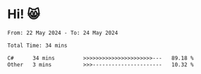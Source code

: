 # Hi! 😸

<!--START_SECTION:waka-->

```txt
From: 22 May 2024 - To: 24 May 2024

Total Time: 34 mins

C#      34 mins         >>>>>>>>>>>>>>>>>>>>>>---   89.18 %
Other   3 mins          >>>----------------------   10.32 %
```

<!--END_SECTION:waka-->